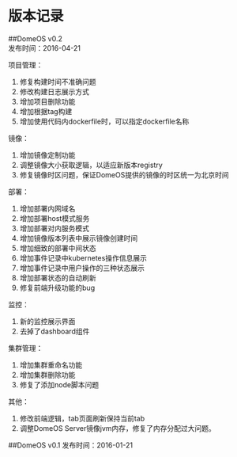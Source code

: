 # 版本记录

##DomeOS v0.2   
发布时间：2016-04-21

项目管理：

1. 修复构建时间不准确问题
2. 修改构建日志展示方式
3. 增加项目删除功能
4. 增加根据tag构建
5. 增加使用代码内dockerfile时，可以指定dockerfile名称

镜像：
1. 增加镜像定制功能
2. 调整镜像大小获取逻辑，以适应新版本registry
3. 修复镜像时区问题，保证DomeOS提供的镜像的时区统一为北京时间

部署：
1. 增加部署内网域名
2. 增加部署host模式服务
3. 增加部署对内服务模式
4. 增加镜像版本列表中展示镜像创建时间
5. 增加细致的部署中间状态
6. 增加事件记录中kubernetes操作信息展示
7. 增加事件记录中用户操作的三种状态展示
8. 增加部署状态的自动刷新
9. 修复前端升级功能的bug

监控：
1. 新的监控展示界面
2. 去掉了dashboard组件

集群管理：
1. 增加集群重命名功能
2. 增加集群删除功能
3. 修复了添加node脚本问题

其他：
1. 修改前端逻辑，tab页面刷新保持当前tab
2. 调整DomeOS Server镜像jvm内存，修复了内存分配过大问题。


##DomeOS v0.1
发布时间：2016-01-21
